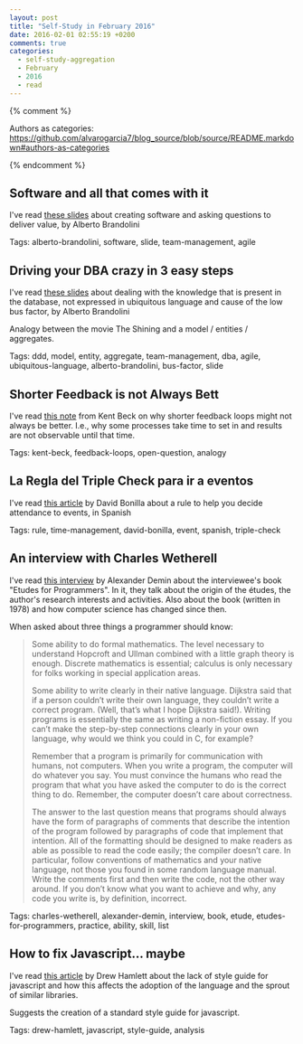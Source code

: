 ```yaml
---
layout: post
title: "Self-Study in February 2016"
date: 2016-02-01 02:55:19 +0200
comments: true
categories: 
  - self-study-aggregation
  - February
  - 2016
  - read
---
```


{% comment %}  

Authors as categories: https://github.com/alvarogarcia7/blog_source/blob/source/README.markdown#authors-as-categories

{% endcomment %}

## Software and all that comes with it

I've read [these slides][software-and-what-comes] about creating software and asking questions to deliver value, by Alberto Brandolini

Tags: alberto-brandolini, software, slide, team-management, agile

[software-and-what-comes]: http://lanyrd.com/2011/fromthefront/sgfgw/

## Driving your DBA crazy in 3 easy steps

I've read [these slides][ddd-in-the-db] about dealing with the knowledge that is present in the database, not expressed in ubiquitous language and cause of the low bus factor, by Alberto Brandolini

Analogy between the movie The Shining and a model / entities / aggregates.

Tags: ddd, model, entity, aggregate, team-management, dba, agile, ubiquitous-language, alberto-brandolini, bus-factor, slide

[ddd-in-the-db]: http://lanyrd.com/2011/ddd-day-it/shzym

## Shorter Feedback is not Always Bett

I've read [this note][feedback-loop-bett] from Kent Beck on why shorter feedback loops might not always be better. I.e., why some processes take time to set in and results are not observable until that time.

Tags:  kent-beck, feedback-loops, open-question, analogy

[feedback-loop-bett]: https://facebook.com/notes/kent-beck/shorter-feedback-is-not-always-bett/1097086386990891

## La Regla del Triple Check para ir a eventos

I've read [this article][triple-check-rule] by David Bonilla about a rule to help you decide attendance to events, in Spanish

Tags: rule, time-management, david-bonilla, event, spanish, triple-check

[triple-check-rule]: http://www.bonillaware.com/regla-triple-check-para-ir-a-eventos

## An interview with Charles Wetherell

I've read [this interview][interview-charles-wetherell] by Alexander Demin about the interviewee's book "Etudes for Programmers". In it, they talk about the origin of the études, the author's research interests and activities. Also about the book (written in 1978) and how computer science has changed since then.

When asked about three things a programmer should know:

> Some ability to do formal mathematics. The level necessary to understand Hopcroft and Ullman combined with a little graph theory is enough. Discrete mathematics is essential; calculus is only necessary for folks working in special application areas.
>
> Some ability to write clearly in their native language. Dijkstra said that if a person couldn’t write their own language, they couldn’t write a correct program. (Well, that’s what I hope Dijkstra said!). Writing programs is essentially the same as writing a non-fiction essay. If you can’t make the step-by-step connections clearly in your own language, why would we think you could in C, for example?
>
> Remember that a program is primarily for communication with humans, not computers. When you write a program, the computer will do whatever you say. You must convince the humans who read the program that what you have asked the computer to do is the correct thing to do. Remember, the computer doesn’t care about correctness.
>
>  The answer to the last question means that programs should always have the form of paragraphs of comments that describe the intention of the program followed by paragraphs of code that implement that intention. All of the formatting should be designed to make readers as able as possible to read the code easily; the compiler doesn’t care. In particular, follow conventions of mathematics and your native language, not those you found in some random language manual. Write the comments first and then write the code, not the other way around. If you don’t know what you want to achieve and why, any code you write is, by definition, incorrect.

Tags: charles-wetherell, alexander-demin, interview, book, etude, etudes-for-programmers, practice, ability, skill, list

[interview-charles-wetherell]: http://demin.ws/blog/english/2012/08/25/interview-with-charles-wetherell/

## How to fix Javascript… maybe

I've read [this article][fixing-javascript] by Drew Hamlett about the lack of style guide for javascript and how this affects the adoption of the language and the sprout of similar libraries.

Suggests the creation of a standard style guide for javascript.

Tags: drew-hamlett, javascript, style-guide, analysis

[fixing-javascript]: https://medium.com/@wob/how-to-fix-javascript-maybe-8857819bfa16

